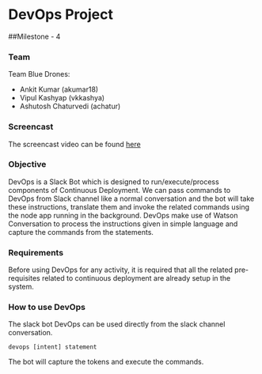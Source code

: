 # DevOps Project

##Milestone - 4

### Team
Team Blue Drones:
 - Ankit Kumar (akumar18) 
 - Vipul Kashyap (vkkashya)
 - Ashutosh Chaturvedi (achatur)

### Screencast
The screencast video can be found [here]()

### Objective  
DevOps is a Slack Bot which is designed to run/execute/process components of Continuous Deployment. We can pass commands to DevOps from Slack channel like a normal conversation and the bot will take these instructions, translate them and invoke the related commands using the node app running in the background. DevOps make use of Watson Conversation to process the instructions given in simple language and capture the commands from the statements.

### Requirements  
Before using DevOps for any activity, it is required that all the related pre-requisites related to continuous deployment are already setup in the system. 

### How to use DevOps  
The slack bot DevOps can be used directly from the slack channel conversation.
```
devops [intent] statement
```
The bot will capture the tokens and execute the commands.
